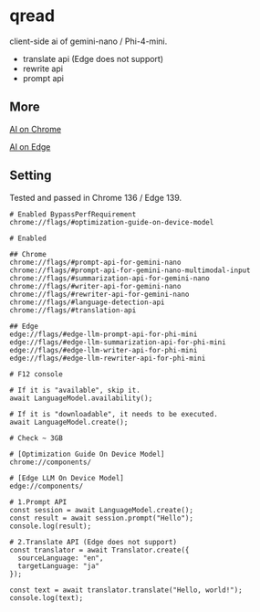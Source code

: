 # qread

client-side ai of gemini-nano / Phi-4-mini.

+ translate api (Edge does not support)
+ rewrite api
+ prompt api

## More

[AI on Chrome](https://developer.chrome.com/docs/ai/get-started)

[AI on Edge](https://learn.microsoft.com/en-us/microsoft-edge/web-platform/prompt-api)

## Setting

Tested and passed in Chrome 136 / Edge 139.

```shell
# Enabled BypassPerfRequirement
chrome://flags/#optimization-guide-on-device-model

# Enabled

## Chrome
chrome://flags/#prompt-api-for-gemini-nano
chrome://flags/#prompt-api-for-gemini-nano-multimodal-input
chrome://flags/#summarization-api-for-gemini-nano
chrome://flags/#writer-api-for-gemini-nano
chrome://flags/#rewriter-api-for-gemini-nano
chrome://flags/#language-detection-api
chrome://flags/#translation-api

## Edge
edge://flags/#edge-llm-prompt-api-for-phi-mini
edge://flags/#edge-llm-summarization-api-for-phi-mini
edge://flags/#edge-llm-writer-api-for-phi-mini
edge://flags/#edge-llm-rewriter-api-for-phi-mini

# F12 console

# If it is "available", skip it.
await LanguageModel.availability();

# If it is "downloadable", it needs to be executed.
await LanguageModel.create();

# Check ~ 3GB

# [Optimization Guide On Device Model]
chrome://components/

# [Edge LLM On Device Model]
edge://components/

# 1.Prompt API
const session = await LanguageModel.create();
const result = await session.prompt("Hello");
console.log(result);

# 2.Translate API (Edge does not support)
const translator = await Translator.create({
  sourceLanguage: "en",
  targetLanguage: "ja"
});

const text = await translator.translate("Hello, world!");
console.log(text);
```
